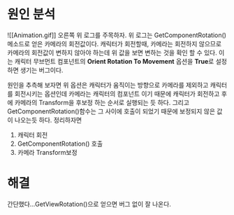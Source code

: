 # 원인 분석
![[Animation.gif]]
오른쪽 위 로그를 주목하자. 위 로그는 GetComponentRotation()메소드로 얻은 카메라의 회전값이다.
캐릭터가 회전할때, 카메라는 회전하지 않으므로 카메라의 회전값이 변하지 않아야 하는데 위 값을 보면 변하는 것을 확인 할 수 있다. 이는 캐릭터 무브먼트 컴포넌트의 **Orient Rotation To Movement** 옵션을 **True**로 설정하면 생기는 버그이다.

원인을 추측해 보자면 위 옵션은 캐릭터가 움직이는 방향으로 카메라를 제외하고 캐릭터를 회전시키는 옵션인데 카메라는 캐릭터의 컴포넌트 이기 때문에 캐릭터가 회전하고 후에 카메라의 Transform을 후보정 하는 순서로 실행되는 듯 하다. 그리고 GetComponentRotation()함수는 그 사이에 호출이 되었기 때문에 보정되지 않은 값이 나오는듯 하다. 정리하자면
1. 캐릭터 회전
2. GetComponentRotation() 호출
3. 카메라 Transform보정

# 해결
간단했다...GetViewRotation()으로 얻으면 버그 없이 잘 나온다.
